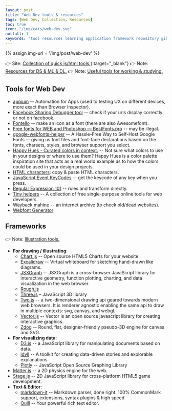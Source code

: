```yaml
---
layout: post
title: "Web Dev tools & resources"
tags: [Web Dev, Collection, Resources]
toc: true
icon: "/img/cats/web-dev.svg"
notfull: 1
keywords: "tool resources learning application framework repository gihub package plugins extensions font ligatures useful tools frameworks javascript frameworks library plugins extensions dev tools"
---
```


{% assign img-url = '/img/post/web-dev' %}

👉 Site: [Collection of quick js/html tools.](https://dinhanhthi.github.io/tools/){:target="_blank"}
👉 Note: [Resources for DS & ML & DL.](/data-ml-tools-resources/)
👉 Note: [Useful tools for working & studying.](/good-applications-useful-tools/)

## Tools for Web Dev

- [appium](http://appium.io/) -- Automation for Apps (used to testing UX on different devices, more exact than Browser Inspector).
- [Facebook Sharing Debugger tool](https://developers.facebook.com/tools/debug/) -- check if your urls display correctly or not on facebook.
- [Fontello](https://fontello.com/) -- make an icon as a font (there are also Awesomefont).
- [Free fonts for WEB and Photoshop — BestFonts.pro](https://en.bestfonts.pro/) -- may be illegal.
- [google-webfonts-helper](https://google-webfonts-helper.herokuapp.com/fonts) -- A Hassle-Free Way to Self-Host Google Fonts -- giving us font files and font-face declarations based on the fonts, charsets, styles, and browser support you select.
- [Happy Hues - Curated colors in context.](https://www.happyhues.co/palettes/17) -- Not sure what colors to use in your designs or where to use them? Happy Hues is a color palette inspiration site that acts as a real world example as to how the colors could be used in your design projects.
- [HTML characters](https://www.key-shortcut.com/en/writing-systems/35-symbols/arrows): copy & paste HTML characters.
- [JavaScript Event KeyCodes](https://keycode.info/) -- get the keycode of any key when you press.
- [Regular Expression 101](https://regex101.com/) -- rules and transform directly.
- [Tiny helpers](https://github.com/stefanjudis/tiny-helpers) -- A collection of free single-purpose online tools for web developers.
- [Wayback mahine](https://web.archive.org/) -- an internet archive (to check old/dead websites).
- [Webfont Generator](https://www.fontsquirrel.com/tools/webfont-generator)

## Frameworks

👉 Note: [Illustration tools.](/good-applications-useful-tools/#illustration-tools)

- **For drawing / illustrating**:
  - [Chart.js](https://www.chartjs.org/) -- Open source HTML5 Charts for your website.
  - [Excalidraw](https://excalidraw.com/) -- Virtual whiteboard for sketching hand-drawn like diagrams.
  - [JSXGraph](http://jsxgraph.uni-bayreuth.de/wp/) -- JSXGraph is a cross-browser JavaScript library for interactive geometry, function plotting, charting, and data visualization in the web browser.
  - [Rough.js](https://roughjs.com/)
  - [Three.js](https://threejs.org/) – JavaScript 3D library
  - [Two.js](https://two.js.org/) -- a two-dimensional drawing api geared towards modern web browsers. It is renderer agnostic enabling the same api to draw in multiple contexts: svg, canvas, and webgl.
  - [Vector.js](https://vectorjs.org/examples/) -- Vector is an open source javascript library for creating interactive graphics.
  - [Zdog](https://zzz.dog/) -- Round, flat, designer-friendly pseudo-3D engine for canvas and SVG.
- **For visualizing data**:
  - [D3.js](https://d3js.org/) -- a JavaScript library for manipulating documents based on data.
  - [idyll](https://idyll-lang.org/) -- A toolkit for creating data-driven stories and explorable explanations.
  - [Plotly](https://plotly.com/javascript/) -- JavaScript Open Source Graphing Library
- [Matter.js](https://brm.io/matter-js/) -- a 2D physics engine for the web.
- [Stage.js](https://piqnt.com/stage.js/) -- 2D JavaScript library for cross-platform HTML5 game development.
- **Text & Editor**:
  - [markdown-it](https://github.com/markdown-it/markdown-it) -- Markdown parser, done right. 100% CommonMark support, extensions, syntax plugins & high speed
  - [Quill](https://quilljs.com/) -- Your powerful rich text editor.